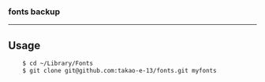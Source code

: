 ### fonts backup

---

## Usage

```sh
    $ cd ~/Library/Fonts
    $ git clone git@github.com:takao-e-13/fonts.git myfonts
```

